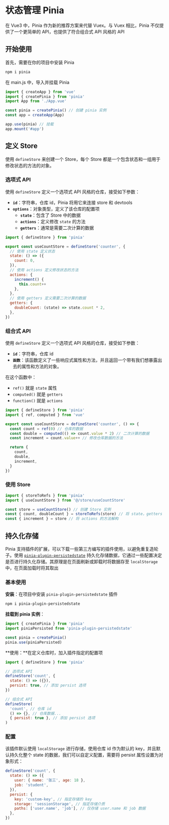 # 状态管理 Pinia
在 Vue3 中，Pinia 作为新的推荐方案来代替 Vuex。与 Vuex 相比，Pinia 不仅提供了一个更简单的 API，也提供了符合组合式 API 风格的 API

## 开始使用

首先，需要在你的项目中安装 Pinia

```bash
npm i pinia
```

在 main.js 中，导入并挂载 Pinia

```js
import { createApp } from 'vue'
import { createPinia } from 'pinia'
import App from './App.vue'

const pinia = createPinia() // 创建 pinia 实例
const app = createApp(App)

app.use(pinia) // 挂载
app.mount('#app')
```

## 定义 Store

使用 `defineStore` 来创建一个 Store，每个 Store 都是一个包含状态和一组用于修改状态的方法的对象。

### 选项式 API

使用 `defineStore` 定义一个选项式 API 风格的仓库，接受如下参数：

- **`id`**：字符串，仓库 id，Pinia 将用它来连接 store 和 devtools
- **`options`**：对象类型，定义了该仓库的配置项
  - **`state`**：包含了 Store 中的数据
  - **`actions`**：定义修改 `state` 的方法
  - **`getters`**：通常是需要二次计算的数据

```js
import { defineStore } from 'pinia'

export const useCountStore = defineStore('counter', {
  // 使用 state 定义状态
  state: () => ({
    count: 0,
  }),
  // 使用 actions 定义修改状态的方法
  actions: {
    increment() {
      this.count++
    },
  },
  // 使用 getters 定义需要二次计算的数据
  getters: {
    doubleCount: (state) => state.count * 2,
  },
})
```

### 组合式 API

使用 `defineStore` 定义一个选项式 API 风格的仓库，接受如下参数：

- **`id`**：字符串，仓库 id
- **`函数`**：该函数定义了一些响应式属性和方法，并且返回一个带有我们想暴露出去的属性和方法的对象。

在这个函数中：

- `ref()` 就是 `state` 属性
- `computed()` 就是 `getters`
- `function()` 就是 `actions`

```js
import { defineStore } from 'pinia'
import { ref, computed } from 'vue'

export const useCountStore = defineStore('counter', () => {
  const count = ref(0) // 仓库的数据
  const double = computed(() => count.value * 2) // 二次计算的数据
  const increment = count.value++ // 修改仓库数据的方法

  return {
    count,
    double,
    increment,
  }
})
```

### 使用 Store

```js
import { storeToRefs } from 'pinia'
import { useCountStore } from '@/store/useCountStore'

const store = useCountStore() // 创建 Store 实例
const { count, doubleCount } = storeToRefs(store) // 将 state，getters 转为 ref 响应式
const { increment } = store // 将 actions 的方法解构
```

## 持久化存储

Pinia 支持插件的扩展，可以下载一些第三方编写的插件使用，以避免重复造轮子。使用 [`pinia-plugin-persistedstate`](https://prazdevs.github.io/pinia-plugin-persistedstate/zh/guide/) 持久化存储数据，它通过一些配置决定是否进行持久化存储。其原理是在页面刷新或卸载时将数据存至 `localStorage` 中，在页面加载时将其取出

### 基本使用

**安装**：在项目中安装 `pinia-plugin-persistedstate` 插件

```bash
npm i pinia-plugin-persistedstate
```

**挂载到 pinia 实例**：

```js
import { createPinia } from 'pinia'
import piniaPersisted from 'pinia-plugin-persistedstate'

const pinia = createPinia()
pinia.use(piniaPersisted)
```

**使用：**在定义仓库时，加入插件指定的配置项

```js
import { defineStore } from 'pinia'

// 选项式 API
defineStore('count', {
  state: () => ({}),
  persist: true, // 添加 persist 选项
})

// 组合式 API
defineStore(
  'count', // 仓库 id
  () => {}, // 仓库数据...
  { persist: true }, // 添加 persist 选项
)
```

### 配置

该插件默认使用 `localStorage` 进行存储，使用仓库 id 作为默认的 key，并且默认持久化整个 state 的数据，我们可以自定义配置，需要将 persist 属性设置为对象形式：

```js
defineStore('count', {
  state: () => ({
    user: { name: '张三', age: 18 },
    job: 'student',
  }),
  persist: {
    key: 'custom-key', // 指定存储的 key
    storage: 'sessionStorage', // 指定存储介质
    paths: ['user.name', 'job'], // 仅存储 user.name 和 job 数据
  },
})
```
